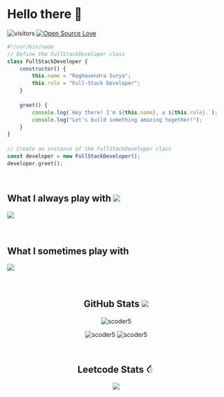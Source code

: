 # Hello there 👋

![visitors](https://komarev.com/ghpvc/?username=scoder5&label=Profile%20views&color=0e75b6&style=flat)
[![Open Source Love](https://badges.frapsoft.com/os/v1/open-source.svg?v=102)](https://github.com/ellerbrock/open-source-badge/)

```javascript
#!/usr/bin/node
// Define the FullStackDeveloper class
class FullStackDeveloper {
    constructor() {
        this.name = "Raghavendra Surya";
        this.role = "Full-Stack Developer";
    }

    greet() {
        console.log(`Hey there! I'm ${this.name}, a ${this.role}.`);
        console.log("Let's build something amazing together!");
    }
}

// Create an instance of the FullStackDeveloper class
const developer = new FullStackDeveloper();
developer.greet();
```
<br />
<h2> What I always play with  <img src = "https://media2.giphy.com/media/QssGEmpkyEOhBCb7e1/giphy.gif?cid=ecf05e47a0n3gi1bfqntqmob8g9aid1oyj2wr3ds3mg700bl&rid=giphy.gif" width = 5%> </h2>

<p align="left">
<img src="https://skillicons.dev/icons?i=cpp,php,mysql,perl,ubuntu,py,js,react,next,vite,tailwind,gitlab,vercel,vscode,postman" />
</p>
<br>

<h2> What I sometimes play with </h2>
<p align="left">
<img src="https://skillicons.dev/icons?i=django,flask,opencv,laravel,flutter,dart,c,html,css,docker,firebase,postgresql,vim" />
</p>
<br>

<h2 align="center">GitHub Stats <img src='https://media1.giphy.com/media/du3J3cXyzhj75IOgvA/giphy.gif?cid=ecf05e47x2g034i9pzwtzzsd3xgg2w9nr94t4tflbbgo3008&rid=giphy.gif' width=5%> </h2>

<p align="center"><img align="center" src="https://github-readme-stats.vercel.app/api/top-langs?username=scoder5&show_icons=true&locale=en&layout=compact" alt="scoder5" /></p>

<p align=center>
  <div align=center>
    <img width="42.5%" src="https://github-readme-stats.vercel.app/api?username=scoder5&show_icons=true&locale=en" alt="scoder5" />
    <img width="45%" src="https://github-readme-streak-stats.herokuapp.com/?user=scoder5&" alt="scoder5" />
  <div/>
<p/>
<br>
<h2 align="center">Leetcode Stats <img src='ccc.png' width=4%> </h2> 
<p align="center"> <a href="https://leetcode.com/scoder5/"><img src="https://leetcard.jacoblin.cool/scoder5?theme=dark&font=Ubuntu&ext=heatmap"/></a> </p>
